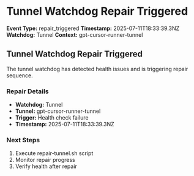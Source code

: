 # Tunnel Watchdog Repair Triggered

**Event Type:** repair_triggered
**Timestamp:** 2025-07-11T18:33:39.3NZ
**Watchdog:** Tunnel
**Context:** gpt-cursor-runner-tunnel


## Tunnel Watchdog Repair Triggered

The tunnel watchdog has detected health issues and is triggering repair sequence.

### Repair Details
- **Watchdog:** Tunnel
- **Tunnel:** gpt-cursor-runner-tunnel
- **Trigger:** Health check failure
- **Timestamp:** 2025-07-11T18:33:39.3NZ

### Next Steps
1. Execute repair-tunnel.sh script
2. Monitor repair progress
3. Verify health after repair


